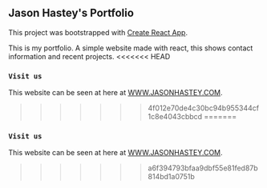 ## Jason Hastey's Portfolio

This project was bootstrapped with [Create React App](https://github.com/facebook/create-react-app).

This is my portfolio. A simple website made with react, this shows contact information and recent projects.
<<<<<<< HEAD

### `Visit us`

This website can be seen at here at [WWW.JASONHASTEY.COM](https://www.JasonHastey.com).

> > > > > > > 4f012e70de4c30bc94b955344cf1c8e4043cbbcd
=======

### `Visit us`

This website can be seen at here at [WWW.JASONHASTEY.COM](https://www.JasonHastey.com).
>>>>>>> a6f394793bfaa9dbf55e81fed87b814bd1a0751b
